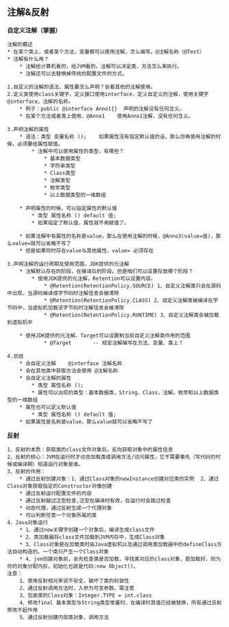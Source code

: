 ## 注解&反射 ##

**自定义注解（掌握）**

	注解的概述
    * 在某个类上，或者某个方法，变量都可以使用注解，怎么编写。@注解名称（@Test）
    * 注解有什么用？
        * 注解给计算机看的，给JVM看的，注解可以决定类、方法怎么来执行。
        * 注解还可以去替换掉传统的配置文件的方式。
	
	1.自定义的注解的语法，属性要怎么声明？会看其他的注解使用。
	2.定义类使用class关键字，定义接口使用interface，定义自定义的注解，使用关键字 @interface，注解的名称。
		* 例子：public @interface Anno1{}	声明的注解没有任何含义。
		* 在某个方法或者类上使用，@Anno1	使用Anno1注解，没有任何含义。
	
	3.声明注解的属性
		* 语法：类型 变量名称 ();	如果属性没有指定默认值的话，那么你再使用注解的时候，必须要给属性赋值。
			* 注解中可以使用属性的类型，有哪些？
				* 基本数据类型
				* 字符串类型
				* Class类型
				* 注解类型
				* 枚举类型
				* 以上数据类型的一维数组
				
		* 声明属性的时候，可以指定属性的默认值
			* 类型 属性名称 () default 值;
			* 如果指定了默认值，属性就不用赋值了。

		* 如果注解中有属性的名称是value，那么在使用注解的时候，@Anno3(value=值)，那么value=就可以省略不写了
		* 但是如果同时存在value与其他属性，value= 必须存在
		
	3.声明注解的运行周期及使用范围，JDK提供的元注解
		* 注解默认存在的阶段，在编译后的阶段。但是咱们可以设置存放哪个阶段？
			* 使用JDK提供的元注解，Retention可以设置内容。
				* @Retention(RetentionPolicy.SOURCE) 1、自定义注解类只会在源码中出现，当源码编译成字节码时注解信息会被清除
 				* @Retention(RetentionPolicy.CLASS) 2、自定义注解类被编译在字节码中，当虚拟机加载该字节码时注解信息会被清除
 				* @Retention(RetentionPolicy.RUNTIME) 3、自定义注解类会被加载到虚拟机中
				
		* 使用JDK提供的元注解，Target可以设置制当前自定义注解类作用的范围
				* @Target		-- 规定注解编写在方法、变量、类上？

	4.总结
		* 会自定义注解	@interface 注解名称
		* 会在其他类中获取方法会使用 @注解名称
		* 会自定义注解的属性
			* 类型 属性名称 ();
			* 属性可以出现的类型：基本数据类，String，Class，注解，枚举和以上数据类型的一维数组
		* 属性也可以定义默认值
			* 类型 属性名称 () default 值;
		* 如果属性是名称是value，那么value就可以省略不写了	

**反射**

	1、反射的本质：获取类的class文件对象后，反向获取对象中的属性信息
	2、反射的核心：JVM在运行时才动态加载类或调用方法/访问属性，它不需要事先（写代码的时候或编译期）知道运行对象是谁。
	3、反射的作用：
		* 通过反射创建对象：1、通过Class对象的newInstance创建对应类的实例  2、通过Class对象获取指定的Constructor对像创建
		* 通过反射运行配置文件的内容
		* 通过反射越过泛型检查,泛型在编译时有效，在运行时会跳过检查
		* 动态代理，通过反射生成一个代理对象
		* 可以判断任意一个对象所属的类
	4、Java对象运行
		* 1、通过new关键字创建一个对象后，编译生成class文件
		* 2、类加载器将class文件加载到JVM内存中，生成Class对象
		* 3、Class对象是在加载类时由Java虚拟机以及通过调用类加载器中的defineClass方法自动构造的。一个类只产生一个Class对象
		* 4、jvm创建对象前，会先检查类是否加载，寻找类对应的class对象，若加载好，则为你的对象分配内存，初始化也就是代码:new Object()。
	注意：
		1、使用反射相对来说不安全，破坏了类的封装性
		2、通过反射调用方法时，入参为可变参数，需注意
		3、包装类的Class对象：Integer.TYPE = int.class 
		4、修改final 基本类型与String类型常量时，在编译时其值已经被替换，所有通过反射修改不起作用
		5、通过反射创建内部类对象，调用方法  
